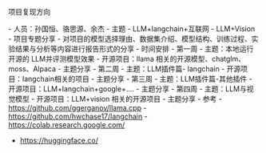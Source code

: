 项目复现方向

\- 人员：孙国恒、骆思源、余杰
\- 主题
  \- LLM+langchain+互联网
  \- LLM+Vision
\- 项目专题分享
  \- 对项目的模型选择理由、数据集介绍、模型结构、训练过程、实验结果与分析等内容进行报告形式的分享
\- 时间安排
  \- 第一周
    \- 主题：本地运行开源的 LLM并评测模型效果
    \- 开源项目：llama 相关的开源模型、chatglm、moss、Alpaca
    \- 主题分享
  \- 第二周
    \- 主题：LLM插件篇- langchain
    \- 开源项目：langchain相关的项目
    \- 主题分享
  \- 第三周
    \- 主题：LLM插件篇-其他插件
    \- 开源项目：LLM+langchain+google+….
    \- 主题分享
  \- 第四周
    \- 主题：LLM与视觉模型
    \- 开源项目：LLM+vision 相关的开源项目
    \- 主题分享
\- 参考
  \- https://github.com/ggerganov/llama.cpp
  \- https://github.com/hwchase17/langchain
  \- https://colab.research.google.com/
  - https://huggingface.co/
  